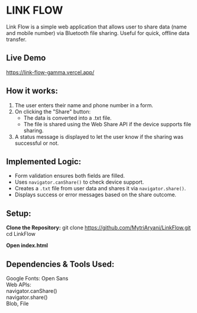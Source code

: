 # LINK FLOW
Link Flow is a simple web application that allows user to share data (name and mobile number) via Bluetooth file sharing. Useful for quick, offline data transfer.

## Live Demo
https://link-flow-gamma.vercel.app/

## How it works:
1. The user enters their name and phone number in a form.
2. On clicking the "Share" button:
    - The data is converted into a .txt file.
    - The file is shared using the Web Share API if the device supports file sharing.
3. A status message is displayed to let the user know if the sharing was successful or not.

## Implemented Logic:
- Form validation ensures both fields are filled.
- Uses `navigator.canShare()` to check device support.
- Creates a `.txt` file from user data and shares it via `navigator.share()`.
- Displays success or error messages based on the share outcome.

## Setup:
**Clone the Repository:**
   git clone https://github.com/MytriAryani/LinkFlow.git  
   cd LinkFlow  
   
**Open index.html**

## Dependencies & Tools Used:
Google Fonts: Open Sans  
Web APIs:  
  navigator.canShare()  
  navigator.share()  
  Blob, File
  



   
